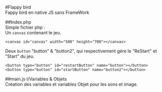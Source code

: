 #Flappy bird   
Fappy bird en native JS sans FrameWork  

##Index.php  
Simple fichier php :  
 Un ```canvas``` contenant le jeu.  
```
<canvas id="canvas" width="500" height="700"></canvas>

```

 Deux ```button``` "button" & "button2", qui respectivement gére le "ReStart" et "Start" du jeu.  
```
<button type="button" id="restartButton" name="button"></button>
<button type="button" id="startButton" name="button2"></button>

```
##main.js
I/Variables & Objets     
Création des variables et variables Objet pour les sons et image.
```

```
